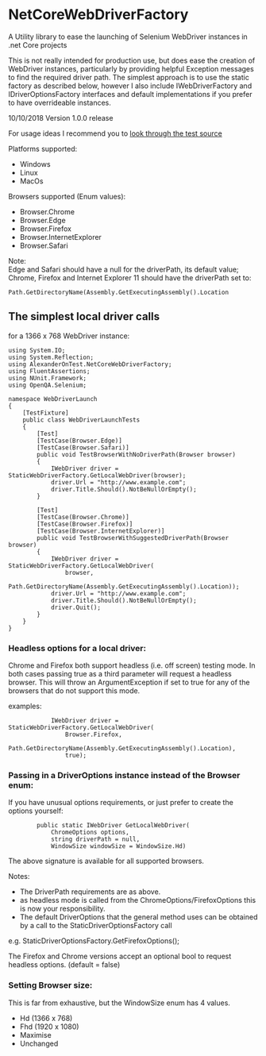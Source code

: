 # NetCoreWebDriverFactory
A Utility library to ease the launching of Selenium WebDriver instances in .net Core projects

This is not really intended for production use, but does ease the creation of WebDriver instances, particularly by providing helpful Exception messages to find the required driver path. The simplest approach is to use the static factory as described below, however I also include IWebDriverFactory and IDriverOptionsFactory interfaces and default implementations if you prefer to have overrideable instances.

10/10/2018
Version 1.0.0 release

For usage ideas I recommend you to [look through the test source](https://github.com/AlexanderOnTesting/NetCoreWebDriverFactory/tree/master/Test)

Platforms supported:  
+ Windows
+ Linux
+ MacOs

Browsers supported (Enum values):  
+ Browser.Chrome  
+ Browser.Edge  
+ Browser.Firefox  
+ Browser.InternetExplorer  
+ Browser.Safari  

Note:  
Edge and Safari should have a null for the driverPath, its default value;  
Chrome, Firefox and Internet Explorer 11 should have the driverPath set to:
```
Path.GetDirectoryName(Assembly.GetExecutingAssembly().Location
```



## The simplest local driver calls 
for a 1366 x 768 WebDriver instance:
```
using System.IO;
using System.Reflection;
using AlexanderOnTest.NetCoreWebDriverFactory;
using FluentAssertions;
using NUnit.Framework;
using OpenQA.Selenium;

namespace WebDriverLaunch
{
    [TestFixture]
    public class WebDriverLaunchTests
    {
        [Test]
        [TestCase(Browser.Edge)]
        [TestCase(Browser.Safari)]
        public void TestBrowserWithNoDriverPath(Browser browser)
        {
            IWebDriver driver = StaticWebDriverFactory.GetLocalWebDriver(browser);
            driver.Url = "http://www.example.com";
            driver.Title.Should().NotBeNullOrEmpty();
        }

        [Test]
        [TestCase(Browser.Chrome)]
        [TestCase(Browser.Firefox)]
        [TestCase(Browser.InternetExplorer)]
        public void TestBrowserWithSuggestedDriverPath(Browser browser)
        {
            IWebDriver driver = StaticWebDriverFactory.GetLocalWebDriver(
                browser,
                Path.GetDirectoryName(Assembly.GetExecutingAssembly().Location));
            driver.Url = "http://www.example.com";
            driver.Title.Should().NotBeNullOrEmpty();
            driver.Quit();
        }
    }
}
```

### Headless options for a local driver:  
Chrome and Firefox both support headless (i.e. off screen) testing mode. In both cases passing true as a third parameter will request a headless browser. This will throw an ArgumentException if set to true for any of the browsers that do not support this mode.

examples:
```
            IWebDriver driver = StaticWebDriverFactory.GetLocalWebDriver(
                Browser.Firefox,
                Path.GetDirectoryName(Assembly.GetExecutingAssembly().Location), 
                true);
```


### Passing in a DriverOptions instance instead of the Browser enum:
If you have unusual options requirements, or just prefer to create the options yourself:
```
        public static IWebDriver GetLocalWebDriver(
            ChromeOptions options,
            string driverPath = null,
            WindowSize windowSize = WindowSize.Hd)
```

The above signature is available for all supported browsers.  

Notes:  
+ The DriverPath requirements are as above.  
+ as headless mode is called from the ChromeOptions/FirefoxOptions this is now your responsibility.
+ The default DriverOptions that the general method uses can be obtained by a call to the StaticDriverOptionsFactory call

e.g. StaticDriverOptionsFactory.GetFirefoxOptions();

The Firefox and Chrome versions accept an optional bool to request headless options. (default = false)

### Setting Browser size:
This is far from exhaustive, but the WindowSize enum has 4 values.
+ Hd            (1366 x 768)
+ Fhd           (1920 x 1080)
+ Maximise
+ Unchanged
